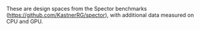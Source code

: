 These are design spaces from the Spector benchmarks (https://github.com/KastnerRG/spector), with additional data measured on CPU and GPU.
